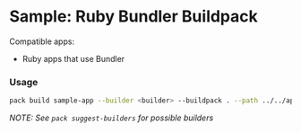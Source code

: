 # Sample: Ruby Bundler Buildpack

Compatible apps:
- Ruby apps that use Bundler

### Usage

```bash
pack build sample-app --builder <builder> --buildpack . --path ../../apps/ruby-bundler/
```

_NOTE: See `pack suggest-builders` for possible builders_ 